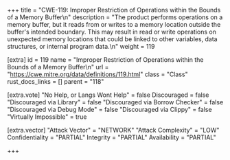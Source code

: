 +++
title = "CWE-119: Improper Restriction of Operations within the Bounds of a Memory Buffer\n"
description = "The product performs operations on a memory buffer, but it reads from or writes to a memory location outside the buffer's intended boundary. This may result in read or write operations on unexpected memory locations that could be linked to other variables, data structures, or internal program data.\n"
weight = 119

[extra]
id = 119
name = "Improper Restriction of Operations within the Bounds of a Memory Buffer\n"
url = "https://cwe.mitre.org/data/definitions/119.html"
class = "Class"
rust_docs_links = []
parent = "118"

[extra.vote]
"No Help, or Langs Wont Help" = false
Discouraged = false
"Discouraged via Library" = false
"Discouraged via Borrow Checker" = false
"Discouraged via Debug Mode" = false
"Discouraged via Clippy" = false
"Virtually Impossible" = true

[extra.vector]
"Attack Vector" = "NETWORK"
"Attack Complexity" = "LOW"
Confidentiality = "PARTIAL"
Integrity = "PARTIAL"
Availability = "PARTIAL"

+++